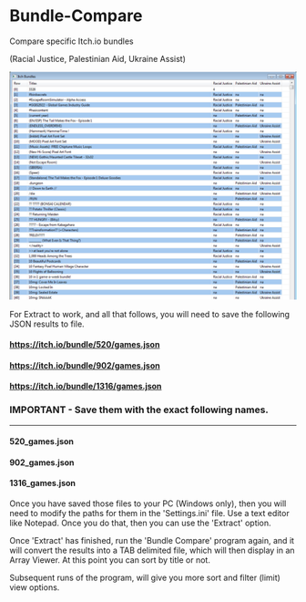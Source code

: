 # Bundle-Compare
Compare specific Itch.io bundles

(Racial Justice, Palestinian Aid, Ukraine Assist)

![](https://github.com/Twombs/Bundle-Compare/blob/main/Bundles_1-1.png?raw=true)

For Extract to work, and all that follows, you will need to save the following JSON results to file.

#### https://itch.io/bundle/520/games.json
#### https://itch.io/bundle/902/games.json
#### https://itch.io/bundle/1316/games.json

### IMPORTANT - Save them with the exact following names.
---------
#### 520_games.json
#### 902_games.json
#### 1316_games.json

Once you have saved those files to your PC (Windows only), then you will need to modify the paths for them in the 'Settings.ini' file. Use a text editor like Notepad. Once you do that, then you can use the 'Extract' option.

Once 'Extract' has finished, run the 'Bundle Compare' program again, and it will convert the results into a TAB delimited file, which will then display in an Array Viewer. At this point you can sort by title or not.

Subsequent runs of the program, will give you more sort and filter (limit) view options.
